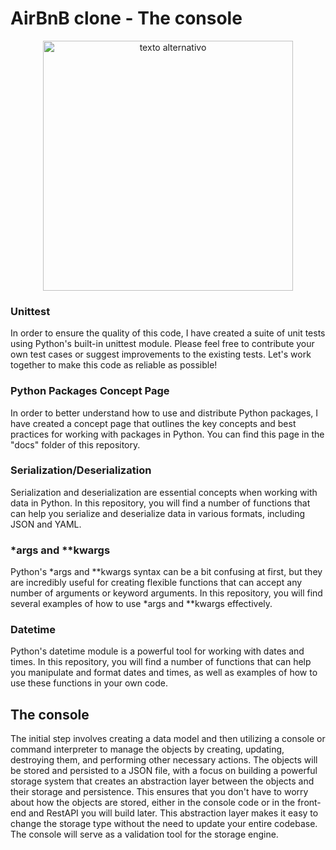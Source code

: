 # AirBnB clone - The console

<p align="center">
<img src="https://camo.githubusercontent.com/a0c52a69dc410e983b8c63fa4aa57e83cb4157cd/68747470733a2f2f73332e616d617a6f6e6177732e636f6d2f696e7472616e65742d70726f6a656374732d66696c65732f686f6c626572746f6e7363686f6f6c2d6869676865722d6c6576656c5f70726f6772616d6d696e672b2f3236332f4842544e2d68626e622d46696e616c2e706e67" alt="texto alternativo" width="400px">
</p>

### Unittest
In order to ensure the quality of this code, I have created a suite of unit tests using Python's built-in unittest module. Please feel free to contribute your own test cases or suggest improvements to the existing tests. Let's work together to make this code as reliable as possible!

### Python Packages Concept Page
In order to better understand how to use and distribute Python packages, I have created a concept page that outlines the key concepts and best practices for working with packages in Python. You can find this page in the "docs" folder of this repository.

### Serialization/Deserialization
Serialization and deserialization are essential concepts when working with data in Python. In this repository, you will find a number of functions that can help you serialize and deserialize data in various formats, including JSON and YAML.

### *args and **kwargs
Python's *args and **kwargs syntax can be a bit confusing at first, but they are incredibly useful for creating flexible functions that can accept any number of arguments or keyword arguments. In this repository, you will find several examples of how to use *args and **kwargs effectively.

### Datetime
Python's datetime module is a powerful tool for working with dates and times. In this repository, you will find a number of functions that can help you manipulate and format dates and times, as well as examples of how to use these functions in your own code.


## The console

The initial step involves creating a data model and then utilizing a console or command interpreter to manage the objects by creating, updating, destroying them, and performing other necessary actions. The objects will be stored and persisted to a JSON file, with a focus on building a powerful storage system that creates an abstraction layer between the objects and their storage and persistence. This ensures that you don't have to worry about how the objects are stored, either in the console code or in the front-end and RestAPI you will build later. This abstraction layer makes it easy to change the storage type without the need to update your entire codebase. The console will serve as a validation tool for the storage engine.
